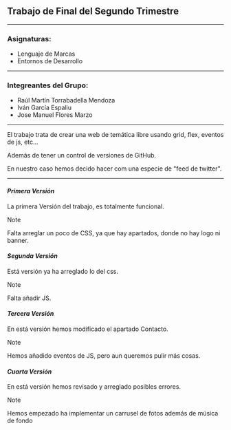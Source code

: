 ## Trabajo de Final del Segundo Trimestre
---
### Asignaturas:
 - Lenguaje de Marcas
 - Entornos de Desarrollo
---
### Integreantes del Grupo:
- Raúl Martín Torrabadella Mendoza
- Iván García Espaliu
- Jose Manuel Flores Marzo
---

El trabajo trata de crear una web de temática libre usando grid, flex, eventos de js, etc...

Además de tener un control de versiones de GitHub.

En nuestro caso hemos decido hacer com una especie de "feed de twitter".

---
#### ***Primera Versión***

La primera Versión del trabajo, es totalmente funcional.

 >[!NOTE]
 >
 >Falta arreglar un poco de CSS, ya que hay apartados, donde no hay logo ni banner.

#### ***Segunda Versión***
  
Está versión ya ha arreglado lo del css.

 >[!NOTE]
 >
 >Falta añadir JS.

#### ***Tercera Versión***
  
En está versión hemos modificado el apartado Contacto.

 >[!NOTE]
 >
 >Hemos añadido eventos de JS, pero aun queremos pulir más cosas.

#### ***Cuarta Versión***
  
En está versión hemos revisado y arreglado posibles errores.

 >[!NOTE]
 >
 >Hemos empezado ha implementar un carrusel de fotos además de música de fondo
